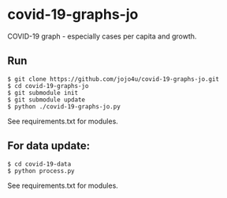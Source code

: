 # covid-19-graphs-jo
COVID-19 graph - especially cases per capita and growth.

## Run
```
$ git clone https://github.com/jojo4u/covid-19-graphs-jo.git
$ cd covid-19-graphs-jo
$ git submodule init
$ git submodule update 
$ python ./covid-19-graphs-jo.py
```
See requirements.txt for modules.

## For data update:
```
$ cd covid-19-data
$ python process.py
```
See requirements.txt for modules.

